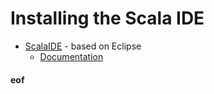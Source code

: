 # Installing the Scala IDE

* [ScalaIDE](http://scala-ide.org/) - based on Eclipse
  * [Documentation](http://scala-ide.org/documentation.html)





#### eof



